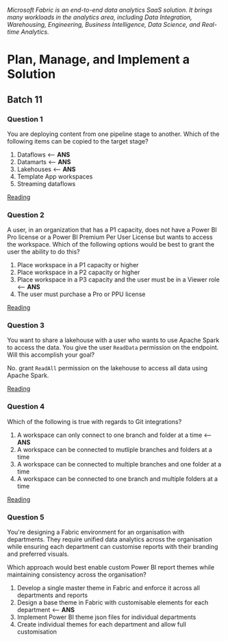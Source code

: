 _Microsoft Fabric is an end-to-end data analytics SaaS solution. It brings many workloads in the analytics area, including Data Integration, Warehousing, Engineering, Business Intelligence, Data Science, and Real-time Analytics._

# Plan, Manage, and Implement a Solution

## Batch 11

### Question 1

You are deploying content from one pipeline stage to another. Which of the following items can be copied to the target stage?

1. Dataflows <-- **ANS**
2. Datamarts <-- **ANS**
3. Lakehouses <-- **ANS**
4. Template App workspaces
5. Streaming dataflows

[Reading](https://learn.microsoft.com/en-us/fabric/cicd/deployment-pipelines/understand-the-deployment-process)

### Question 2

A user, in an organization that has a P1 capacity, does not have a Power BI Pro license or a Power BI Premium Per User License but wants to access the workspace.
Which of the following options would be best to grant the user the ability to do this?

1. Place workspace in a P1 capacity or higher
2. Place workspace in a P2 capacity or higher
3. Place workspace in a P3 capacity and the user must be in a Viewer role <-- **ANS**
4. The user must purchase a Pro or PPU license

[Reading](https://learn.microsoft.com/en-us/power-bi/collaborate-share/service-new-workspaces)

### Question 3

You want to share a lakehouse with a user who wants to use Apache Spark to access the data. You give the user `ReadData` permission on the endpoint. Will this accomplish your goal?

No. grant `ReadAll` permission on the lakehouse to access all data using Apache Spark.

[Reading](https://learn.microsoft.com/en-us/fabric/data-engineering/lakehouse-sharing)

### Question 4

Which of the following is true with regards to Git integrations?

1. A workspace can only connect to one branch and folder at a time <-- **ANS**
2. A workspace can be connected to mutliple branches and folders at a time
3. A workspace can be connected to multiple branches and one folder at a time
4. A workspace can be connected to one branch and multiple folders at a time

[Reading](https://learn.microsoft.com/en-us/fabric/cicd/git-integration/git-get-started?tabs=commit-to-git)

### Question 5

You're designing a Fabric environment for an organisation with departments. They require unified data analytics across the organisation while ensuring each department can customise reports with their branding and preferred visuals.

Which approach would best enable custom Power BI report themes while maintaining consistency across the organisation?

1. Develop a single master theme in Fabric and enforce it across all departments and reports
2. Design a base theme in Fabric with customisable elements for each department <-- **ANS**
3. Implement Power BI theme json files for individual departments
4. Create individual themes for each department and allow full customisation